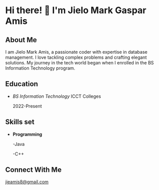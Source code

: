 # Hi there! 👋 I'm Jielo Mark Gaspar Amis

## About Me

I am Jielo Mark Amis, a passionate coder with expertise in database management. I love tackling complex problems and crafting elegant solutions. My journey in the tech world began when I enrolled in the BS Information Technology  program.

## Education

- *BS Information Technology*
  ICCT Colleges
  
  2022-Present

## Skills set
- **Programming**

  -Java
  
  -C++









## Connect With Me
jieamis8@gmail.com
